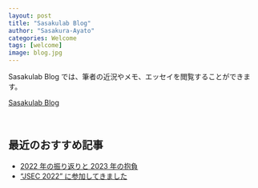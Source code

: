 ```yaml
---
layout: post
title: "Sasakulab Blog"
author: "Sasakura-Ayato"
categories: Welcome
tags: [welcome]
image: blog.jpg
---
```


Sasakulab Blog では、筆者の近況やメモ、エッセイを閲覧することができます。

[Sasakulab Blog](https://blog.sasakulab.com)

<br>

## 最近のおすすめ記事

- [2022 年の振り返りと 2023 年の抱負](https://blog.sasakulab.com/essay/2022-12-25/target2023)
- [“JSEC 2022” に参加してきました](https://blog.sasakulab.com/diary/2022-12-21/jsec2022)
